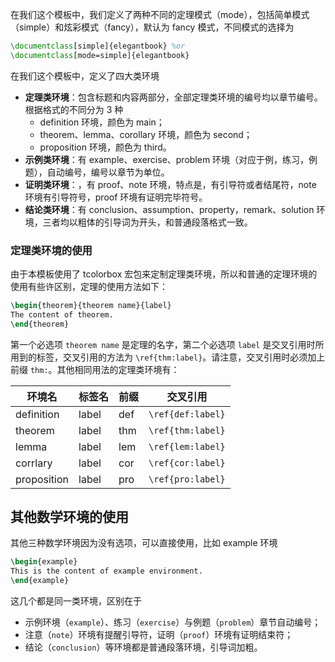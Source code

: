 在我们这个模板中，我们定义了两种不同的定理模式（mode），包括简单模式（simple）和炫彩模式（fancy），默认为 fancy 模式，不同模式的选择为

```tex
\documentclass[simple]{elegantbook} %or
\documentclass[mode=simple]{elegantbook}
```

在我们这个模板中，定义了四大类环境

+ __定理类环境__：包含标题和内容两部分，全部定理类环境的编号均以章节编号。根据格式的不同分为 3 种
    + definition 环境，颜色为 main；
    + theorem、lemma、corollary 环境，颜色为 second；
    + proposition 环境，颜色为 third。
+ __示例类环境__：有 example、exercise、problem 环境（对应于例，练习，例题），自动编号，编号以章节为单位。
+ __证明类环境__：，有 proof、note 环境，特点是，有引导符或者结尾符，note 环境有引导符号，proof 环境有证明完毕符号。
+ __结论类环境__：有 conclusion、assumption、property，remark、solution 环境，三者均以粗体的引导词为开头，和普通段落格式一致。

###  定理类环境的使用

由于本模板使用了 tcolorbox 宏包来定制定理类环境，所以和普通的定理环境的使用有些许区别，定理的使用方法如下：

```tex
\begin{theorem}{theorem name}{label}
The content of theorem.
\end{theorem}
```

第一个必选项 `theorem name` 是定理的名字，第二个必选项 `label` 是交叉引用时所用到的标签，交叉引用的方法为 `\ref{thm:label}`。请注意，交叉引用时必须加上前缀 `thm:`。其他相同用法的定理类环境有：

| 环境名       | 标签名  | 前缀  | 交叉引用            |
|-------------|--------|------|-------------------|
| definition  | label  | def  | `\ref{def:label}` |
| theorem     | label  | thm  | `\ref{thm:label}` |
| lemma       | label  | lem  | `\ref{lem:label}` |
| corrlary    | label  | cor  | `\ref{cor:label}` |
| proposition | label  | pro  | `\ref{pro:label}` |

## 其他数学环境的使用

其他三种数学环境因为没有选项，可以直接使用，比如 example 环境

```tex
\begin{example}
This is the content of example environment.
\end{example}
```

这几个都是同一类环境，区别在于

+ 示例环境（`example`）、练习（`exercise`）与例题（`problem`）章节自动编号；
+ 注意（`note`）环境有提醒引导符，证明（`proof`）环境有证明结束符；
+ 结论（`conclusion`）等环境都是普通段落环境，引导词加粗。

